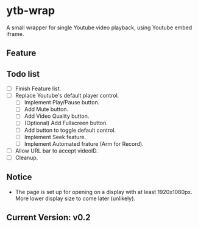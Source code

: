 # ytb-wrap
 A small wrapper for single Youtube video playback, using Youtube embed iframe.

## Feature

## Todo list
- [ ] Finish Feature list.
- [ ] Replace Youtube's default player control.
    - [ ] Implement Play/Pause button.
    - [ ] Add Mute button.
    - [ ] Add Video Quality button.
    - [ ] (Optional) Add Fullscreen button.
    - [ ] Add button to toggle default control.
    - [ ] Implement Seek feature.
    - [ ] Implement Automated frature (Arm for Record).
- [ ] Allow URL bar to accept videoID.
- [ ] Cleanup.

## Notice
- The page is set up for opening on a display with at least 1920x1080px. More lower display size to come later (unlikely).

 ## Current Version: v0.2
